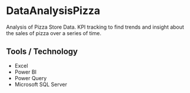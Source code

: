 # DataAnalysisPizza

Analysis of Pizza Store Data. KPI tracking to find trends and insight about the sales of pizza over a series of time.

## Tools / Technology

- Excel
- Power BI
- Power Query
- Microsoft SQL Server
